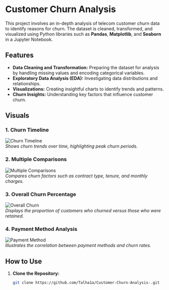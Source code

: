 # Customer Churn Analysis

This project involves an in-depth analysis of telecom customer churn data to identify reasons for churn. The dataset is cleaned, transformed, and visualized using Python libraries such as **Pandas**, **Matplotlib**, and **Seaborn** in a Jupyter Notebook.

## Features
- **Data Cleaning and Transformation:** Preparing the dataset for analysis by handling missing values and encoding categorical variables.
- **Exploratory Data Analysis (EDA):** Investigating data distributions and relationships.
- **Visualizations:** Creating insightful charts to identify trends and patterns.
- **Churn Insights:** Understanding key factors that influence customer churn.

## Visuals

### 1. Churn Timeline
![Churn Timeline](images/Churn_Timeline.png)  
*Shows churn trends over time, highlighting peak churn periods.*

### 2. Multiple Comparisons
![Multiple Comparisons](images/Multiple_comparisons.png)  
*Compares churn factors such as contract type, tenure, and monthly charges.*

### 3. Overall Churn Percentage
![Overall Churn](images/Overall_Churn_Percentage.png)  
*Displays the proportion of customers who churned versus those who were retained.*

### 4. Payment Method Analysis
![Payment Method](images/Payment_method.png)  
*Illustrates the correlation between payment methods and churn rates.*

## How to Use

1. **Clone the Repository:**
   ```bash
   git clone https://github.com/Talha1a/Customer-Churn-Analysis-.git
